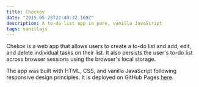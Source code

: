```yaml
---
title: Checkov
date: "2015-05-28T22:40:32.169Z"
description: A to-do list app in pure, vanilla JavaScript
tags: vanillajs
---
```


Chekov is a web app that allows users to create a to-do list and add, edit, and delete individual tasks on their list. It also persists the user's to-do list across browser sessions using the browser's local storage.

The app was built with HTML, CSS, and vanilla JavaScript following responsive design principles. It is deployed on GitHub Pages [here](https://abc-s.github.io/201-final-project).
